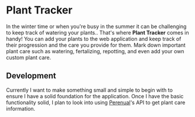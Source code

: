 # Plant Tracker

In the winter time or when you're busy in the summer it can be challenging to keep track of watering your plants.. That's where **Plant Tracker** comes in handy!
You can add your plants to the web application and keep track of their progression and the care you provide for them.
Mark down important plant care such as watering, fertalizing, repotting, and even add your own custom plant care.

## Development

Currently I want to make something small and simple to begin with to ensure I have a solid foundation for the application.
Once I have the basic functionality solid, I plan to look into using [Perenual](https://perenual.com/docs/api)'s API to get plant care information.
